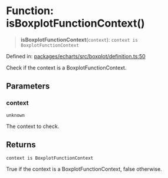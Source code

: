 # Function: isBoxplotFunctionContext()

> **isBoxplotFunctionContext**(`context`): `context is BoxplotFunctionContext`

Defined in: [packages/echarts/src/boxplot/definition.ts:50](https://github.com/GeoDaCenter/openassistant/blob/ae6e39c15b60e7a98a21d90a5bbeff5dc44c1295/packages/echarts/src/boxplot/definition.ts#L50)

Check if the context is a BoxplotFunctionContext.

## Parameters

### context

`unknown`

The context to check.

## Returns

`context is BoxplotFunctionContext`

True if the context is a BoxplotFunctionContext, false otherwise.
